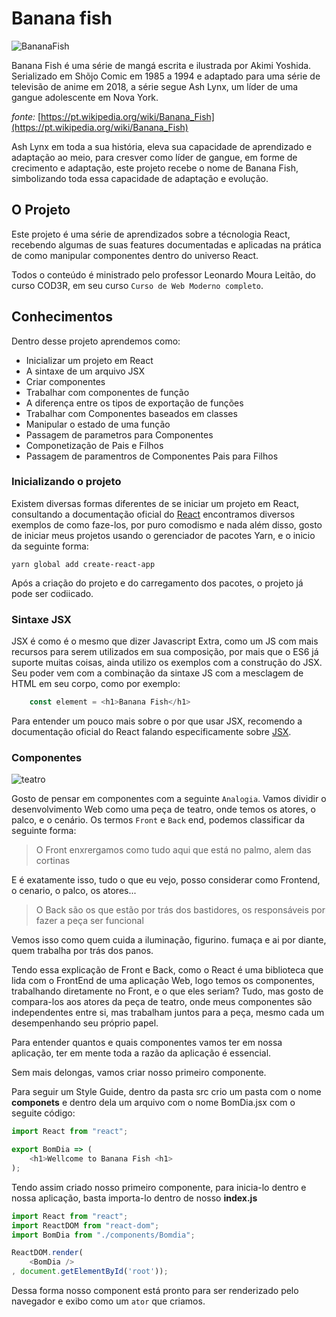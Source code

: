 # Banana fish

![BananaFish](https://www.animeunited.com.br/wp-content/uploads/2018/05/d994-fymzzpv9689195-1024x576.jpg)

Banana Fish é uma série de mangá escrita e ilustrada por Akimi Yoshida. Serializado em Shõjo Comic em 1985 a 1994 e adaptado para uma série de televisão de anime em 2018, a série segue Ash Lynx, um líder de uma gangue adolescente em Nova York. 

*fonte:* [https://pt.wikipedia.org/wiki/Banana_Fish](https://pt.wikipedia.org/wiki/Banana_Fish)



Ash Lynx em toda a sua história, eleva sua capacidade de aprendizado e adaptação ao meio, para cresver como líder de gangue, em forme de crecimento e adaptação, este projeto recebe o nome de Banana Fish, simbolizando toda essa capacidade de adaptação e evolução.


## O Projeto  
Este  projeto é uma série de aprendizados sobre a técnologia React, recebendo algumas de suas features documentadas e aplicadas na prática de como manipular componentes dentro do universo React. 

Todos o conteúdo é ministrado pelo professor Leonardo Moura Leitão, do curso COD3R, em seu curso `Curso de Web Moderno completo`. 

## Conhecimentos
Dentro desse projeto aprendemos como:

* Inicializar um projeto em React
* A sintaxe de um arquivo JSX
* Criar componentes
* Trabalhar com componentes de função
* A diferença entre os tipos de exportação de funções
* Trabalhar com Componentes baseados em classes
* Manipular o estado de uma função
* Passagem de parametros para Componentes
* Componetização de Pais e Filhos
* Passagem de paramentros de Componentes Pais para Filhos

### Inicializando o projeto
Existem diversas formas diferentes de se iniciar um projeto em React, consultando a documentação oficial do [React](https://pt-br.reactjs.org/docs/getting-started.html) encontramos diversos exemplos de como faze-los, por puro comodismo e nada além disso, gosto de iniciar meus projetos usando o gerenciador de pacotes Yarn, e o inicio da seguinte forma:

~~~shell
yarn global add create-react-app
~~~

Após a criação do projeto e do carregamento dos pacotes, o projeto já pode ser codiicado.

### Sintaxe JSX

JSX é como é o mesmo que dizer Javascript Extra, como um JS com mais recursos para serem utilizados em sua composição, por mais que o ES6 já suporte muitas coisas, ainda utilizo os exemplos com a construção do JSX. 
Seu poder vem com a combinação da sintaxe JS com a mesclagem de HTML em seu corpo, como por exemplo:

~~~js
    const element = <h1>Banana Fish</h1>
~~~
Para entender um pouco mais sobre o por que usar JSX, recomendo a documentação oficial do React falando especificamente sobre [JSX](https://pt-br.reactjs.org/docs/introducing-jsx.html).

### Componentes
![teatro](https://observatoriog.bol.uol.com.br/wordpress/wp-content/uploads/2019/04/cicatriz.jpg)

Gosto de pensar em componentes com a seguinte `Analogia`. Vamos dividir o desenvolvimento Web como uma peça de teatro, onde temos os atores, o palco, e o cenário. Os termos `Front` e `Back` end, podemos classificar da seguinte forma:
> O Front enxrergamos como tudo aqui que está no palmo, alem das cortinas

E é exatamente isso, tudo o que eu vejo, posso considerar como Frontend, o cenario, o palco, os atores...

> O Back são os que estão por trás dos bastidores, os responsáveis por fazer a peça ser funcional

Vemos isso como quem cuida a iluminação, figurino. fumaça e ai por diante, quem trabalha por trás dos panos.

Tendo essa explicação de Front e Back, como o React é uma biblioteca que lida com o FrontEnd de uma aplicação Web, logo temos os componentes, trabalhando diretamente no Front, e o que eles seriam? Tudo, mas gosto de compara-los aos atores da peça de teatro, onde meus componentes são independentes entre si, mas trabalham juntos para a peça, mesmo cada um desempenhando seu próprio papel.

Para entender quantos e quais componentes vamos ter em nossa aplicação, ter em mente toda a razão da aplicação é essencial. 

Sem mais delongas, vamos criar nosso primeiro componente.

Para seguir um Style Guide, dentro da pasta src crio um pasta com o nome **componets** e dentro dela um arquivo com o nome BomDia.jsx  com o seguite código:

~~~js
import React from "react";

export BomDia => (
    <h1>Wellcome to Banana Fish <h1>
);
~~~

Tendo assim criado nosso primeiro componente, para inicia-lo dentro e nossa aplicação, basta importa-lo dentro de nosso **index.js**

~~~js
import React from "react";
import ReactDOM from "react-dom";
import BomDia from "./components/Bomdia";

ReactDOM.render(
    <BomDia />
, document.getElementById('root'));
~~~

Dessa forma nosso component está pronto para ser renderizado pelo navegador e exibo como um `ator` que criamos.
